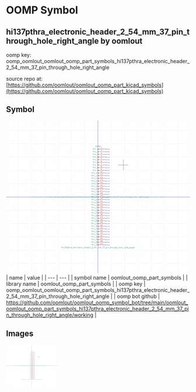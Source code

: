 # OOMP Symbol  
## hi137pthra_electronic_header_2_54_mm_37_pin_through_hole_right_angle  by oomlout  
  
oomp key: oomp_oomlout_oomlout_oomp_part_symbols_hi137pthra_electronic_header_2_54_mm_37_pin_through_hole_right_angle  
  
source repo at: [https://github.com/oomlout/oomlout_oomp_part_kicad_symbols](https://github.com/oomlout/oomlout_oomp_part_kicad_symbols)  
## Symbol  
  
[![working.png](working_600.png)](working.png)  
| name | value | 
| --- | --- | 
| symbol name | oomlout_oomp_part_symbols | 
| library name | oomlout_oomp_part_symbols | 
| oomp key | oomp_oomlout_oomlout_oomp_part_symbols_hi137pthra_electronic_header_2_54_mm_37_pin_through_hole_right_angle | 
| oomp bot github | https://github.com/oomlout/oomlout_oomp_symbol_bot/tree/main/oomlout_oomlout_oomp_part_symbols_hi137pthra_electronic_header_2_54_mm_37_pin_through_hole_right_angle/working | 
## Images  
  
[![working.png](working_140.png)](working.png)  
